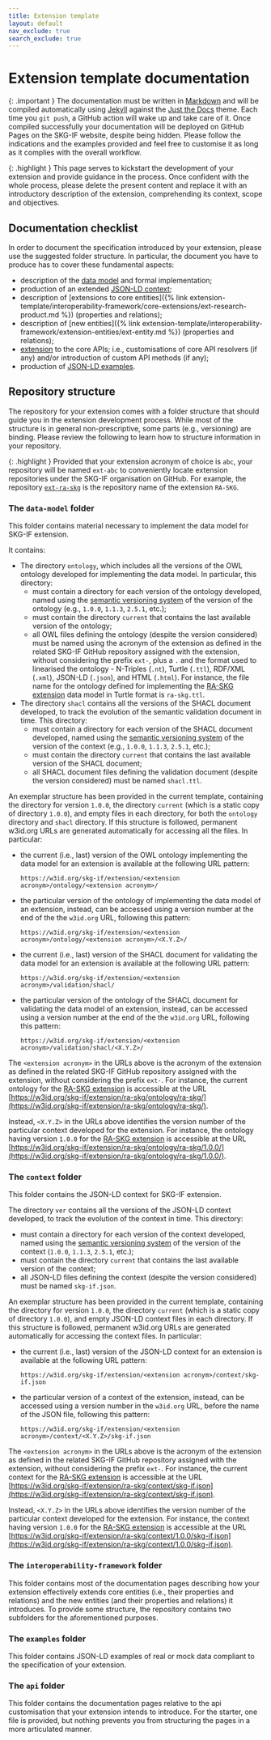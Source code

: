 ```yaml
---
title: Extension template
layout: default
nav_exclude: true
search_exclude: true
---
```


# Extension template documentation

{: .important }
The documentation must be written in [Markdown](https://www.markdownguide.org) and will be compiled automatically using [Jekyll](https://jekyllrb.com) against the [Just the Docs](https://just-the-docs.com) theme. Each time you `git push`, a GitHub action will wake up and take care of it. Once compiled successfully your documentation will be deployed on GitHub Pages on the SKG-IF website, despite being hidden. Please follow the indications and the examples provided and feel free to customise it as long as it complies with the overall workflow.

{: .highlight }
This page serves to kickstart the development of your extension and provide guidance in the process. Once confident with the whole process, please delete the present content and replace it with an introductory description of the extension, comprehending its context, scope and objectives.

## Documentation checklist
In order to document the specification introduced by your extension, please use the suggested folder structure.
In particular, the document you have to produce has to cover these fundamental aspects:
- description of the [data model](/extension-template/data-model/) and formal implementation;
- production of an extended [JSON-LD context](https://github.com/skg-if/extension-template/tree/main/context);
- description of [extensions to core entities]({% link extension-template/interoperability-framework/core-extensions/ext-research-product.md %}) (properties and relations);
- description of [new entities]({% link extension-template/interoperability-framework/extension-entities/ext-entity.md %}) (properties and relations);
- [extension](/extension-template/api) to the core APIs; i.e., customisations of core API resolvers (if any) and/or introduction of custom API methods (if any);
- production of [JSON-LD examples](https://github.com/skg-if/extension-template/tree/main/examples).


## Repository structure
The repository for your extension comes with a folder structure that should guide you in the extension development process.
While most of the structure is in general non-prescriptive, some parts (e.g., versioning) are binding.
Please review the following to learn how to structure information in your repository.

{: .highlight }
Provided that your extension acronym of choice is `abc`, your repository will be named `ext-abc` to conveniently locate extension repositories under the SKG-IF organisation on GitHub. For example, the repository [`ext-ra-skg`](https://github.com/skg-if/ext-ra-skg) is the repository name of the extension `RA-SKG`.


### The `data-model` folder
This folder contains material necessary to implement the data model for SKG-IF extension. 

It contains:
* The directory `ontology`, which includes all the versions of the OWL ontology developed for implementing the data model. In particular, this directory:
  * must contain a directory for each version of the ontology developed, named using the [semantic versioning system](https://semver.org/) of the version of the ontology (e.g., `1.0.0`, `1.1.3`, `2.5.1`, etc.); 
  * must contain the directory `current` that contains the last available version of the ontology;
  * all OWL files defining the ontology (despite the version considered) must be named using the acronym of the extension as defined in the related SKG-IF GitHub repository assigned with the extension, without considering the prefix `ext-`, plus a `.` and the format used to linearised the ontology - N-Triples (`.nt`), Turtle (`.ttl`), RDF/XML (`.xml`), JSON-LD (`.json`), and HTML (`.html`). For instance, the file name for the ontology defined for implementing the [RA-SKG extension](https://github.com/skg-if/ext-ra-skg) data model in Turtle format is `ra-skg.ttl`.
* The directory `shacl` contains all the versions of the SHACL document developed, to track the evolution of the semantic validation document in time. This directory:
  * must contain a directory for each version of the SHACL document developed, named using the [semantic versioning system](https://semver.org/) of the version of the context (e.g., `1.0.0`, `1.1.3`, `2.5.1`, etc.); 
  * must contain the directory `current` that contains the last available version of the SHACL document;
  * all SHACL document files defining the validation document (despite the version considered) must be named `shacl.ttl`.

An exemplar structure has been provided in the current template, containing the directory for version `1.0.0`, the directory `current` (which is a static copy of directory `1.0.0`), and empty files in each directory, for both the `ontology` directory and `shacl` directory. If this structure is followed, permanent w3id.org URLs are generated automatically for accessing all the files. In particular:
* the current (i.e., last) version of the OWL ontology implementing the data model for an extension is available at the following URL pattern: 

  ```
  https://w3id.org/skg-if/extension/<extension acronym>/ontology/<extension acronym>/
  ```
* the particular version of the ontology of implementing the data model of an extension, instead, can be accessed using a version number at the end of the the `w3id.org` URL, following this pattern:
  
  ```
  https://w3id.org/skg-if/extension/<extension acronym>/ontology/<extension acronym>/<X.Y.Z>/
  ```
* the current (i.e., last) version of the SHACL document for validating the data model for an extension is available at the following URL pattern: 

  ```
  https://w3id.org/skg-if/extension/<extension acronym>/validation/shacl/
  ```
* the particular version of the ontology of the SHACL document for validating the data model of an extension, instead, can be accessed using a version number at the end of the the `w3id.org` URL, following this pattern:
  
  ```
  https://w3id.org/skg-if/extension/<extension acronym>/validation/shacl/<X.Y.Z>/
  ```

The `<extension acronym>` in the URLs above is the acronym of the extension as defined in the related SKG-IF GitHub repository assigned with the extension, without considering the prefix `ext-`. For instance, the current ontology for the [RA-SKG extension](https://github.com/skg-if/ext-ra-skg) is accessible at the URL [https://w3id.org/skg-if/extension/ra-skg/ontology/ra-skg/](https://w3id.org/skg-if/extension/ra-skg/ontology/ra-skg/).

Instead, `<X.Y.Z>` in the URLs above identifies the version number of the particular context developed for the extension. For instance, the ontology having version `1.0.0` for the [RA-SKG extension](https://github.com/skg-if/ext-ra-skg) is accessible at the URL [https://w3id.org/skg-if/extension/ra-skg/ontology/ra-skg/1.0.0/](https://w3id.org/skg-if/extension/ra-skg/ontology/ra-skg/1.0.0/).


### The `context` folder
This folder contains the JSON-LD context for SKG-IF extension. 

The directory `ver` contains all the versions of the JSON-LD context developed, to track the evolution of the context in time. This directory:
* must contain a directory for each version of the context developed, named using the [semantic versioning system](https://semver.org/) of the version of the context (`1.0.0`, `1.1.3`, `2.5.1`, etc.); 
* must contain the directory `current` that contains the last available version of the context;
* all JSON-LD files defining the context (despite the version considered) must be named `skg-if.json`.

An exemplar structure has been provided in the current template, containing the directory for version `1.0.0`, the directory `current` (which is a static copy of directory `1.0.0`), and empty JSON-LD context files in each directory. If this structure is followed, permanent w3id.org URLs are generated automatically for accessing the context files. In particular:
* the current (i.e., last) version of the JSON-LD context for an extension is available at the following URL pattern: 

  ```
  https://w3id.org/skg-if/extension/<extension acronym>/context/skg-if.json
  ```
* the particular version of a context of the extension, instead, can be accessed using a version number in the `w3id.org` URL, before the name of the JSON file, following this pattern:
  ```
  https://w3id.org/skg-if/extension/<extension acronym>/context/<X.Y.Z>/skg-if.json
  ```

The `<extension acronym>` in the URLs above is the acronym of the extension as defined in the related SKG-IF GitHub repository assigned with the extension, without considering the prefix `ext-`. For instance, the current context for the [RA-SKG extension](https://github.com/skg-if/ext-ra-skg) is accessible at the URL [https://w3id.org/skg-if/extension/ra-skg/context/skg-if.json](https://w3id.org/skg-if/extension/ra-skg/context/skg-if.json).

Instead, `<X.Y.Z>` in the URLs above identifies the version number of the particular context developed for the extension. For instance, the context having version `1.0.0` for the [RA-SKG extension](https://github.com/skg-if/ext-ra-skg) is accessible at the URL [https://w3id.org/skg-if/extension/ra-skg/context/1.0.0/skg-if.json](https://w3id.org/skg-if/extension/ra-skg/context/1.0.0/skg-if.json).


### The `interoperability-framework` folder
This folder contains most of the documentation pages describing how your extension effectively extends core entities (i.e., their properties and relations) and the new entities (and their properties and relations) it introduces.
To provide some structure, the repository contains two subfolders for the aforementioned purposes.


### The `examples` folder
This folder contains JSON-LD examples of real or mock data compliant to the specification of your extension.


### The `api` folder
This folder contains the documentation pages relative to the api customisation that your extension intends to introduce.
For the starter, one file is provided, but nothing prevents you from structuring the pages in a more articulated manner.